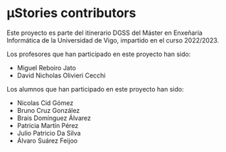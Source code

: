 # μStories contributors
Este proyecto es parte del itinerario DGSS del Máster en Enxeñaría Informática
de la Universidad de Vigo, impartido en el curso 2022/2023.

Los profesores que han participado en este proyecto han sido:
* Miguel Reboiro Jato
* David Nicholas Olivieri Cecchi

Los alumnos que han participado en este proyecto han sido:
* Nicolas Cid Gómez
* Bruno Cruz González
* Brais Domínguez Álvarez
* Patricia Martín Pérez
* Julio Patricio Da Silva
* Álvaro Suárez Feijoo
